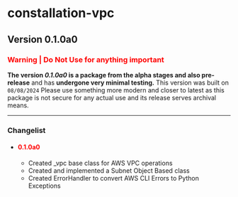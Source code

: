 # constallation-vpc
## Version 0.1.0a0
### **<span style="color:red;">Warning | Do Not Use for anything important</span>**
**The version _0.1.0a0_ is a package from the alpha stages and also pre-release** and has **undergone very minimal testing.** This version was built on `08/08/2024` Please use something more modern and closer to latest as this package is not secure for any actual use and its release serves archival means. 

***
### Changelist
- #### **<span style="color:red;">0.1.0a0</span>**
  - Created _vpc base class for AWS VPC operations
  - Created and implemented a Subnet Object Based class
  - Created ErrorHandler to convert AWS CLI Errors to Python Exceptions